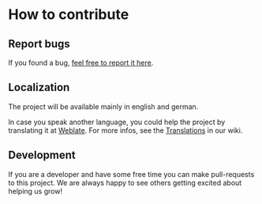 # How to contribute

## Report bugs

If you found a bug, [feel free to report it here](https://wiki.talkarr.app/development/translations/).

## Localization

The project will be available mainly in english and german.

In case you speak another language, you could help the project by translating it at [Weblate](https://weblate.commanderred.xyz/projects/talkarr). For more infos, see the [Translations](https://wiki.talkarr.app/development/translations/) in our wiki.

## Development

If you are a developer and have some free time you can make pull-requests to this project. We are always happy to see others getting excited about helping us grow!
